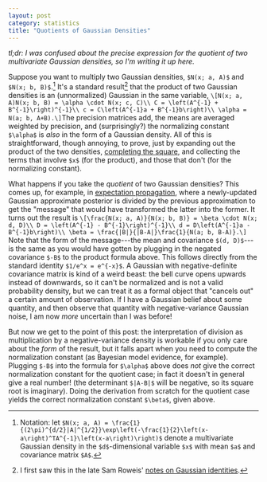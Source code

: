 ```yaml
---
layout: post
category: statistics
title: "Quotients of Gaussian Densities"
---
```


*tl;dr: I was confused about the precise expression for
  the quotient of two multivariate Gaussian densities, so I'm writing
 it up here.*

Suppose you want to multiply two Gaussian densities, `$N(x; a,
A)$` and `$N(x; b, B)$`.[^1] It's a
standard result[^2] that the product of two Gaussian densities is
an (unnormalized) Gaussian in the same variable,
`\[N(x; a, A)N(x; b, B) = \alpha \cdot N(x; c, C)\\
C = \left(A^{-1} + B^{-1}\right)^{-1}\\
c = C\left(A^{-1}a + B^{-1}b\right)\\
\alpha = N(a; b, A+B).\]`The precision matrices add, the means are averaged weighted
by precision, and (surprisingly?) the normalizing constant `$\alpha$` is *also* in
the form of a Gaussian density. All of this is straightforward, though annoying, to prove, just by
expanding out the product of the two densities,
[completing the square](https://learnbayes.org/index.php?option=com_content&view=article&id=77:completesquare&catid=83&Itemid=479&showall=&limitstart=1),
and collecting the terms that involve `$x$` (for the product), and those
that don't (for the normalizing constant). 

What happens if you take the *quotient* of two Gaussian densities?
This comes up, for example, in
[expectation propagation](http://research.microsoft.com/en-us/um/people/minka/papers/ep/roadmap.html),
where a newly-updated Gaussian approximate posterior is divided by the previous approximation
to get the "message" that would have transformed the latter into the former. It turns out the result is
`\[\frac{N(x; a, A)}{N(x; b, B)} = \beta \cdot N(x; d, D)\\ D = \left(A^{-1} - B^{-1}\right)^{-1}\\ d = D\left(A^{-1}a - B^{-1}b\right)\\ \beta = \frac{|B|}{|B-A|}\frac{1}{N(a; b, B-A)}.\]`
Note that the form of the message---the mean and covariance
`$(d, D)$`---is the same as you would have gotten by plugging in the negated covariance `$-B$` to the product formula above. This
follows directly from the standard identity `$1/e^x = e^{-x}$`. A
Gaussian with negative-definite covariance matrix is kind of a weird
beast: the bell curve opens upwards instead of
downwards, so it can't be normalized and is not a valid probability density, but
we can treat it as a formal object that "cancels out" a certain amount
of observation. If I have a Gaussian belief about some quantity, and
then observe that quantity with negative-variance Gaussian noise, I am
now *more* uncertain than I was before!

But now we get to the point of this post: the interpretation of
division as multiplication by a negative-variance density is workable
if you only care about the *form* of the result, but it falls apart
when you need to compute the normalization constant (as Bayesian
model evidence, for example). Plugging `$-B$` into the
formula for `$\alpha$` above does *not* give the correct normalization
constant for the quotient case; in fact it doesn't in general give a real
number! (the determinant `$|A-B|$` will be negative, so its square root
is imaginary). Doing the derivation from scratch for the quotient case
yields the correct normalization constant `$\beta$`, given above.

[^1]: Notation: let `$N(x; a, A) = \frac{1}{(2\pi)^{d/2}|A|^{1/2}}\exp\left(-\frac{1}{2}\left(x-a\right)^TA^{-1}\left(x-a\right)\right)$` denote a multivariate Gaussian density in the `$d$`-dimensional variable `$x$` with mean `$a$` and covariance matrix `$A$`.
[^2]: I first saw this in the late Sam Roweis' [notes on Gaussian identities](http://www.cs.nyu.edu/~roweis/notes/gaussid.pdf).
